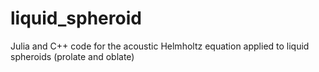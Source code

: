 # liquid_spheroid
Julia and C++ code for the acoustic Helmholtz equation applied to liquid spheroids (prolate and oblate)
